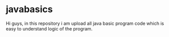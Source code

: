 # javabasics
Hi guys, in this repository i am upload all java basic program code which is easy to understand logic of the program. 
